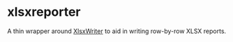 xlsxreporter
===

A thin wrapper around [XlsxWriter](https://pypi.org/project/XlsxWriter/) to aid in writing row-by-row XLSX reports.

